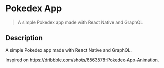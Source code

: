 # Pokedex App
> A simple Pokedex app made with React Native and GraphQL

## Description
A simple Pokedex app made with React Native and GraphQL.

Inspired on https://dribbble.com/shots/6563578-Pokedex-App-Animation.
